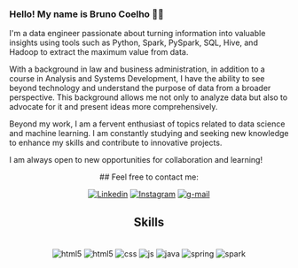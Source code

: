 

### Hello! My name is Bruno Coelho 👋🏾


I'm a data engineer passionate about turning information into valuable insights using tools such as Python, Spark, PySpark, SQL, Hive, and Hadoop to extract the maximum value from data.

With a background in law and business administration, in addition to a course in Analysis and Systems Development, I have the ability to see beyond technology and understand the purpose of data from a broader perspective. This background allows me not only to analyze data but also to advocate for it and present ideas more comprehensively.

Beyond my work, I am a fervent enthusiast of topics related to data science and machine learning. I am constantly studying and seeking new knowledge to enhance my skills and contribute to innovative projects.

I am always open to new opportunities for collaboration and learning!
<div align="center">
## Feel free to contact me:

[![Linkedin](https://img.shields.io/badge/LinkedIn-0077B5?style=for-the-badge&logo=linkedin&logoColor=white)](https://www.linkedin.com/in/bruno-coelho-440780124/?locale=en_US)
[![Instagram](https://img.shields.io/badge/Instagram-E4405F?style=for-the-badge&logo=instagram&logoColor=white
)](https://www.instagram.com/brunocoleho/)
[![g-mail](https://img.shields.io/badge/Gmail-D14836?style=for-the-badge&logo=gmail&logoColor=white
)](cesar.coelho.bruno@gmail.com)


## Skills
<div style="display: inline_block"><br/>
    <img align="center" alt ="html5" src="https://img.shields.io/badge/Python-3776AB?style=for-the-badge&logo=python&logoColor=white"/>
    <img align="center" alt ="html5" src=https://img.shields.io/badge/HTML5-E34F26?style=for-the-badge&logo=html5&logoColor=white/>
    <img align="center" alt ="css" src=https://img.shields.io/badge/CSS3-1572B6?style=for-the-badge&logo=css3&logoColor=white/>
    <img align="center" alt ="js" src=https://img.shields.io/badge/JavaScript-323330?style=for-the-badge&logo=javascript&logoColor=white/>
    <img align="center" alt ="java" src=https://img.shields.io/badge/Java-ED8B00?style=for-the-badge&logo=openjdk&logoColor=white/>
    <img align="center" alt ="spring" src=https://img.shields.io/badge/Spring-6DB33F?style=for-the-badge&logo=spring&logoColor=white/>
    <img align="center" alt ="spark" src=https://img.shields.io/badge/Spark%20AR-FF5C83?style=for-the-badge&logo=Spark AR&logoColor=white
/>


</div>




